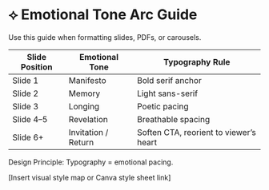 # ⟡ Emotional Tone Arc Guide

Use this guide when formatting slides, PDFs, or carousels.

| Slide Position | Emotional Tone | Typography Rule |
|----------------|----------------|------------------|
| Slide 1 | Manifesto | Bold serif anchor |
| Slide 2 | Memory | Light sans-serif |
| Slide 3 | Longing | Poetic pacing |
| Slide 4–5 | Revelation | Breathable spacing |
| Slide 6+ | Invitation / Return | Soften CTA, reorient to viewer’s heart |

Design Principle: Typography = emotional pacing.

[Insert visual style map or Canva style sheet link]